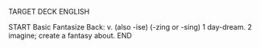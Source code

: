 TARGET DECK
ENGLISH

START
Basic
Fantasize
Back: v. (also -ise) (-zing or -sing) 1 day-dream. 2 imagine; create a fantasy about.
END
